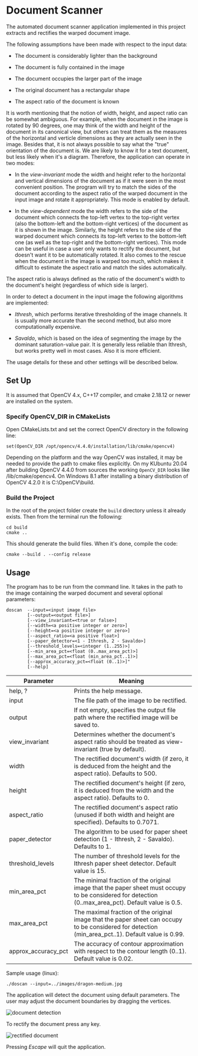 # Document Scanner

The automated document scanner application implemented in this project extracts and rectifies the warped document image.

The following assumptions have been made with respect to the input data:

* The document is considerably lighter than the background

* The document is fully contained in the image 

* The document occupies the larger part of the image

* The original document has a rectangular shape

* The aspect ratio of the document is known

It is worth mentioning that the notion of width, height, and aspect ratio can be somewhat ambiguous. For example, when the document in the image is rotated by 90 degrees, one may think of the width and height of the document in its canonical view, but others can treat them as the measures of the horizontal and verticle dimensions as they are actually seen in the image. Besides that, it is not always possible to say what the "true" orientation of the document is. We are likely to know it for a text document, but less likely when it's a diagram. Therefore, the application can operate in two modes:

* In the *view-invariant* mode the width and height refer to the horizontal and vertical dimensions of the document as if it were seen in the most convenient position. The program will try to match the sides of the document according to the aspect ratio of the warped document in the input image and rotate it appropriately. This mode is enabled by default.

* In the *view-dependent* mode the width refers to the side of the document which connects the top-left vertex to the top-right vertex (also the bottom-left and the bottom-right vertices) of the document as it is shown in the image. Similarly, the height refers to the side of the warped document which connects its top-left vertex to the bottom-left one (as well as the top-right and the bottom-right vertices). This mode can be useful in case a user only wants to rectify the document, but doesn't want it to be automatically rotated. It also comes to the rescue when the document in the image is warped too much, which makes it difficult to estimate the aspect ratio and match the sides automatically. 

The aspect ratio is always defined as the ratio of the document's width to the document's height (regardless of which side is larger).

In order to detect a document in the input image the following algorithms are implemented:

* *Ithresh*, which performs iterative thresholding of the image channels. It is usually more accurate than the second method, but also more computationally expensive.  

* *Savaldo*, which is based on the idea of segmenting the image by the dominant saturation-value pair. It is generally less reliable than Ithresh, but works pretty well in most cases. Also it is more efficient.

The usage details for these and other settings will be described below.

## Set Up

It is assumed that OpenCV 4.x, C++17 compiler, and cmake 2.18.12 or newer are installed on the system.

### Specify OpenCV_DIR in CMakeLists

Open CMakeLists.txt and set the correct OpenCV directory in the following line:

```
set(OpenCV_DIR /opt/opencv/4.4.0/installation/lib/cmake/opencv4)
```

Depending on the platform and the way OpenCV was installed, it may be needed to provide the path to cmake files explicitly. On my KUbuntu 20.04 after building OpenCV 4.4.0 from sources the working `OpenCV_DIR` looks like <OpenCV installation path>/lib/cmake/opencv4. On Windows 8.1 after installing a binary distribution of OpenCV 4.2.0 it is C:\OpenCV\build.


### Build the Project

In the root of the project folder create the `build` directory unless it already exists. Then from the terminal run the following:

```
cd build
cmake ..
```

This should generate the build files. When it's done, compile the code:

```
cmake --build . --config release
```


## Usage

The program has to be run from the command line. It takes in the path to the image containing the warped document and several optional parameters: 

```
doscan  --input=<input image file>
		[--output=<output file>]
		[--view_invariant=<true or false>]
		[--width=<a positive integer or zero>]
        [--height=<a positive integer or zero>]
        [--aspect_ratio=<a positive float>]
		[--paper_detector=<1 - Ithresh, 2 - Savaldo>]
		[--threshold_levels=<integer (1..255)>]
		[--min_area_pct=<float (0..max_area_pct)>]
		[--max_area_pct=<float (min_area_pct..1)>]
		[--approx_accuracy_pct=<float (0..1)>]"
	 	[--help]
```

Parameter    | Meaning 
------------ | --------------------------------------
help, ? | Prints the help message.
input | The file path of the image to be rectified.
output | If not empty, specifies the output file path where the rectified image will be saved to.
view_invariant | Determines whether the document's aspect ratio should be treated as view-invariant (true by default). 
width | The rectified document's width (if zero, it is deduced from the height and the aspect ratio). Defaults to 500. 
height | The rectified document's height (if zero, it is deduced from the width and the aspect ratio). Defaults to 0. 
aspect_ratio | The rectified document's aspect ratio (unused if both width and height are specified). Defaults to 0.7071.
paper_detector | The algorithm to be used for paper sheet detection (1 - Ithresh, 2 - Savaldo). Defaults to 1.
threshold_levels | The number of threshold levels for the Ithresh paper sheet detector. Default value is 15.
min_area_pct | The minimal fraction of the original image that the paper sheet must occupy to be considered for detection (0..max_area_pct). Default value is 0.5.
max_area_pct | The maximal fraction of the original image that the paper sheet can occupy to be considered for detection (min_area_pct..1). Default value is 0.99.
approx_accuracy_pct | The accuracy of contour approximation with respect to the contour length (0..1). Default value is 0.02.


Sample usage (linux):
```
./doscan --input=../images/dragon-medium.jpg 
```

The application will detect the document using default parameters. The user may adjust the document boundaries by dragging the vertices. 

![document detection](./assets/detection.jpg)

To rectify the document press any key. 

![rectified document](./assets/rectified.jpg)

Pressing *Escape* will quit the application.
